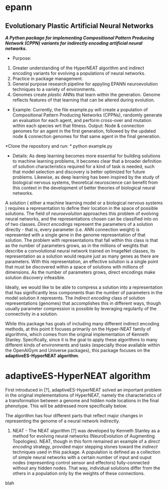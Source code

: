 # epann
## Evolutionary Plastic Artificial Neural Networks

***A Python package for implementing Compositional Pattern Producing Network (CPPN) variants for indirectly encoding artificial neural networks.***

- Purpose:
1. Greater understanding of the HyperNEAT algorithm and indirect encoding variants for evolving a populations of neural networks.
2. Practice in package management.
3. General purpose research pipeline for appyling EPANN neuroevolution techniques to a variety of environments.
4. Genomes create *plastic* ANNs that learn within the generation. Genome reflects features of that learning that can be altered during evolution.

- Example:
Currently, the file example.py will create a population of Compositional Pattern Producing Networks (CPPNs), randomly generate an evaluation for each agent, and perform cross-over and mutation within each species wrt that fitness. Output: Node & connection genomes for an agent in the first generation, followed by the updated node & connection genomes for that same agent in the final generation. 

*Clone the repository and run: *    python example.py


- Details:
As deep learning becomes more essential for building solutions to machine learning problems, it becomes clear that a broader definition of solution characteristics required for a kind of task is needed, such that model selection and discovery is better optimized for future problems. Likewise, as deep learning has been inspired by the study of biological nervous systems, theoretical neuroscience can benefit from this context in the development of better theories of biological neural networks. 

A solution ( either a machine learning model or a biological nervous systems ) requires a representation to define their location in the space of possible solutions. The field of *neuroevolution* approaches this problem of evolving neural networks, and the representations chosen can be classified into on of two classes. *Direct encodings* represent the parameters of a solution directly - that is, every parameter (i.e. ANN connection weight) is represented with a single gene in the genome representation of that solution. The problem with representations that fall within this class is that as the number of parameters grows, as in the millions of weights that describe a convolutional neural network trained on ImageNet classes, its representation as a solution would require just as many genes as there are parameters. With this representation, an effective solution is a single point that must be discovered within a space of solutions with millions of dimensions. As the number of parameters grows, direct encodings make solution discovery infeasible. 

Ideally, we would like to be able to compress a solution into a representation that has significantly less components than the number of parameters in the model solution it represents. The *Indirect encoding* class of solution representations (genomes) that accomplishes this in different ways, though usually parameter compression is possible by leveraging regularity of the connectivity in a solution. 

While this package has goals of including many different indirect encoding methods, at this point it focuses primarily on the Hyper-NEAT family of algorithms, which comes from the original implementation of Kenneth Stanley. Specifically, since it is the goal to apply these algorithms to many different kinds of environments and tasks (especially those available within the OpenAIGym and Universe packages), this package focuses on the **adaptiveES-HyperNEAT algorithm**. 

# adaptiveES-HyperNEAT algorithm
First introduced in [?], adaptiveES-HyperNEAT solved an important problem in the original implementations of HyperNEAT, namely the characteristics of a transformation between a genome and hidden node locations in the final phenotype. This will be addressed more specifically below. 

The algorithm has four different parts that reflect major changes in representing the genome of a neural network indirectly. 

1. NEAT - The NEAT algorithm [?] was developed by Kenneth Stanley as a method for evolving neural networks (NeuroEvolution of Augmenting Topologies). NEAT, though in this form remained an example of a *direct encoding* strategy, provided major stepping stones toward the *indirect* techniques used in this package. A population is defined as a collection of simple neural networks with a certain number of input and ouput nodes (representing control sensor and effectors) fully-connected without any hidden nodes. That way, individual solutions differ from the others in a population only by the weights of these connections. 



blah

